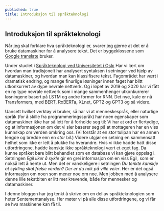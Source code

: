 ```yaml
---
published: true
title: Introduksjon til språkteknologi
---
```

## Introduksjon til språkteknologi
Når jeg skal forklare hva språkteknologi er, svarer jeg gjerne at det er å bruke datamaskiner for å analysere tekst. Det er byggeklossene som [Google translate](https://translate.google.com/) bruker. 

Under studiet i [Språkteknologi ved Universitetet i Oslo](https://www.uio.no/studier/program/informatikk-sprak-master/) Har vi lært om hvordan man tradisjonelt har analysert syntaksen i setninger ved hjelp av datamaskiner, og hvordan man kan klassifisere tekst. Fagområdet har vært i dramatisk endring, og mange finurlige løsninger innen faget har blitt utkonkurrert av dype nevrale nettverk. Og i løpet av 2019 og 2020 har vi fått en ny type nevrale nettverk som i mange sammenhenger utkonkurrerer løsningene basert på LSTM og andre former for RNN. Det nye, kule er nå Transformers, med BERT, RoBERTa, XLnet, GPT2 og GPT3 og så videre.

Uansett hvilket verktøy vi bruker, så har vi at menneskespråk, eller naturlige språk (for å skille fra programmeringsspråk) har noen egenskaper som datamaskiner ikke har så lett for å forholde seg til: Vi har at ord er flertydige, og at informasjonen om det vi sier baserer seg på at mottageren har en viss kunnskap om verden omkring oss. (Vi forstår at en *stor* tulipan har en annen lengde og bredde enn en *stor* bil.) Videre utgjør en setning en sammensatt helhet som ikke er lett å plukke fra hverandre. Hvis vi ikke hadde hatt disse utfordringene, hadde kanskje ikke språkteknologi vært et eget fag. Da kunne språket bare blitt behandlet som en database vi kan gjøre oppslag i. Setningen *Egil liker å sykle* gir en grei informasjon om en viss Egil, som er nokså lett å hente ut. Men det er vanskeligere i setningen *Du tenkte kanskje at sykling skal frelse verden? Der er du nok på ville veier*. Her er det også informasjon om noen som mener noe om noe. Men jobben med å analysere denne lille tekstbiten er litt mer krevende, både for mennesker og datamaskiner.

I denne bloggen har jeg tenkt å skrive om en del av språkteknologien som heter Sentementanalyse. Her møter vi på alle disse utfordringene, og vi får se hva maskinene kan få til.
